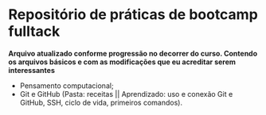# Repositório de práticas de bootcamp fulltack


**Arquivo atualizado conforme progressão no decorrer do curso. Contendo os arquivos básicos e com as modificações que eu acreditar serem interessantes**

 - Pensamento computacional;
 - Git e GitHub (Pasta: receitas || Aprendizado: uso e conexão Git e GitHub, SSH, ciclo de vida, primeiros comandos).
